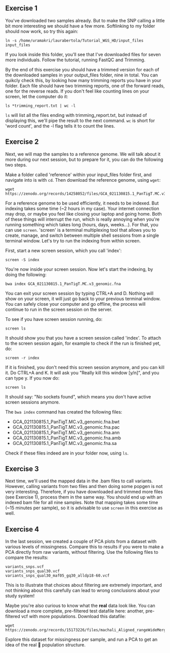 ## Exercise 1

You've downloaded two samples already. But to make the SNP calling a little bit more interesting we should have a few more. Softlinking to my folder should now work, so try this again:
```
ln -s /home/uramakri/laurabertola/Tutorial_WGS_HD/input_files input_files
```

If you look inside this folder, you'll see that I've downloaded files for seven more individuals. Follow the tutorial, running FastQC and Trimming.

By the end of this exercise you should have a trimmed version for each of the downloaded samples in your output_files folder, nine in total. You can quikcly check this, by looking how many trimming reports you have in your folder. Each file should have two trimming reports, one of the forward reads, one for the reverse reads. If you don't feel like counting lines on your screen, let the computer do it:
```
ls *trimming_report.txt | wc -l
```

`ls` will list all the files ending with trimming_report.txt, but instead of displaying this, we'll pipe the result to the next command. `wc` is short for 'word count', and the -l flag tells it to count the lines.

## Exercise 2

Next, we will map the samples to a reference genome. We will talk about it more during our next session, but to prepare for it, you can do the following two steps.

Make a folder called 'reference' within your input_files folder first, and navigate into is with `cd`. Then download the reference genome, using `wget`:
```
wget https://zenodo.org/records/14258052/files/GCA_021130815.1_PanTigT.MC.v3_genomic.fna
```

For a reference genome to be used efficiently, it needs to be indexed. But indexing takes some time (~2 hours in my case). Your internet connection may drop, or maybe you feel like closing your laptop and going home. Both of these things will interrupt the run, which is really annoying when you're running something which takes long (hours, days, weeks...). For that, you can use `screen`.
'screen' is a terminal multiplexing tool that allows you to create, manage, and switch between multiple shell sessions from a single terminal window. Let's try to run the indexing from within screen.

First, start a new screen session, which you call 'index':
```
screen -S index
```

You're now inside your screen session. Now let's start the indexing, by doing the following:
```
bwa index GCA_021130815.1_PanTigT.MC.v3_genomic.fna
```

You can exit your screen session by typing CTRL+A and D. Nothing will show on your screen, it will just go back to your previous terminal window. You can safely close your computer and go offline, the process will continue to run in the screen session on the server.

To see if you have screen session running, do:
```
screen ls
```

It should show you that you have a screen session called 'index'. To attach to the screen session again, for example to check if the run is finished yet, do:
```
screen -r index
```

If it is finished, you don't need this screen session anymore, and you can kill it. Do CTRL+A and K. It will ask you "Really kill this window [y/n]", and you can type y. If you now do:
```
screen ls
```

It should say: "No sockets found", which means you don't have active screen sessions anymore.

The `bwa index` command has created the following files:
- GCA_021130815.1_PanTigT.MC.v3_genomic.fna.bwt
- GCA_021130815.1_PanTigT.MC.v3_genomic.fna.pac
- GCA_021130815.1_PanTigT.MC.v3_genomic.fna.ann
- GCA_021130815.1_PanTigT.MC.v3_genomic.fna.amb
- GCA_021130815.1_PanTigT.MC.v3_genomic.fna.sa

Check if these files indeed are in your folder now, using `ls`.

## Exercise 3

Next time, we'll used the mapped data in the .bam files to call variants. However, calling variants from two files and then doing some popgen is not very interesting. Therefore, if you have downloaded and trimmed more files (see Exercise 1), process them in the same way. You should end up with an indexed bam file for all nine samples. Note that mapping takes some time (~15 minutes per sample), so it is advisable to use `screen` in this exercise as well.

## Exercise 4

In the last session, we created a couple of PCA plots from a dataset with various levels of missingness. Compare this to results if you were to make a PCA directly from raw variants, without filtering. Use the following files to compare the results:
```
variants_snps.vcf
variants_snps_qual30.vcf
variants_snps_qual30_maf05_gq30_alldp18-60.vcf 
```

This is to illustrate that choices about filtering are extremely important, and not thinking about this carefully can lead to wrong conclusions about your study system!

Maybe you're also curious to know what the **real** data look like. You can download a more complete, pre-filtered test datafile here:
another, pre-filtered vcf with more populations. Download this datafile:
```
wget https://zenodo.org/records/15173226/files/machali_Aligned_rangeWideMerge_strelka_update2_BENGAL_mac3_passOnly_biallelicOnly_noIndels_minMAF0Pt05_chr_E2_minDP3.recode.vcf.gz
```

Explore this dataset for missingness per sample, and run a PCA to get an idea of the real :tiger: population structure.
